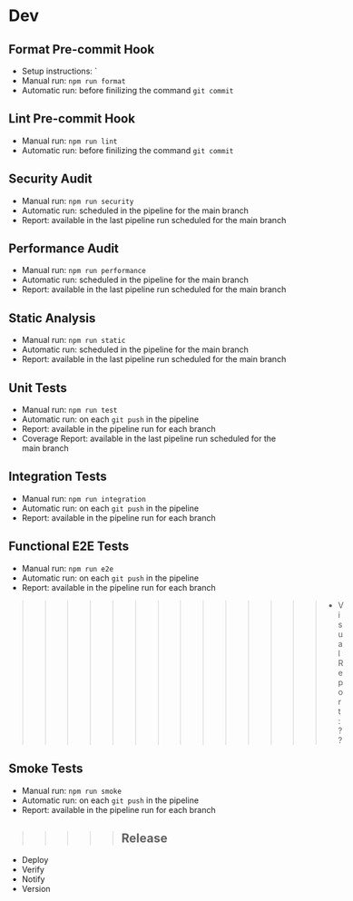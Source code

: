 # Dev

## Format Pre-commit Hook

- Setup instructions: `
- Manual run: `npm run format`
- Automatic run: before finilizing the command `git commit`

## Lint Pre-commit Hook

- Manual run: `npm run lint`
- Automatic run: before finilizing the command `git commit`

## Security Audit

- Manual run: `npm run security`
- Automatic run: scheduled in the pipeline for the main branch
- Report: available in the last pipeline run scheduled for the main branch

## Performance Audit

- Manual run: `npm run performance`
- Automatic run: scheduled in the pipeline for the main branch
- Report: available in the last pipeline run scheduled for the main branch

## Static Analysis

- Manual run: `npm run static`
- Automatic run: scheduled in the pipeline for the main branch
- Report: available in the last pipeline run scheduled for the main branch

## Unit Tests

- Manual run: `npm run test`
- Automatic run: on each `git push` in the pipeline
- Report: available in the pipeline run for each branch
- Coverage Report: available in the last pipeline run scheduled for the main branch

## Integration Tests

- Manual run: `npm run integration`
- Automatic run: on each `git push` in the pipeline
- Report: available in the pipeline run for each branch

## Functional E2E Tests

- Manual run: `npm run e2e`
- Automatic run: on each `git push` in the pipeline
- Report: available in the pipeline run for each branch

>>>>>>>>>>>>>> - Visual Report: ??

## Smoke Tests

- Manual run: `npm run smoke`
- Automatic run: on each `git push` in the pipeline
- Report: available in the pipeline run for each branch

>>>>> ## Release

- Deploy
- Verify
- Notify
- Version
